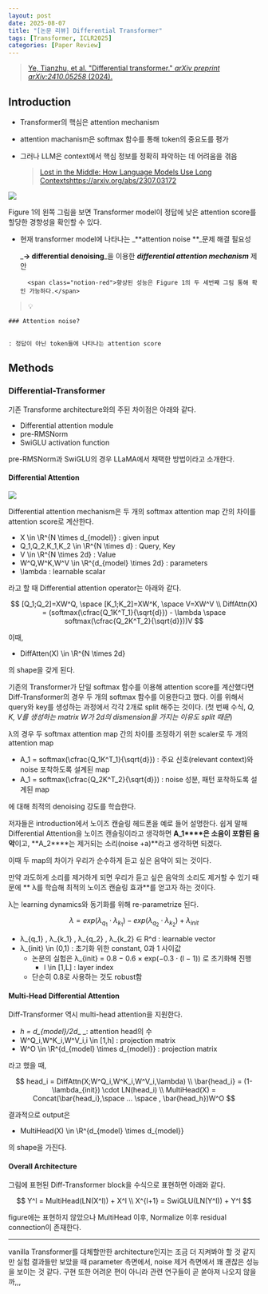```yaml
---
layout: post
date: 2025-08-07
title: "[논문 리뷰] Differential Transformer"
tags: [Transformer, ICLR2025]
categories: [Paper Review]
---
```


> [Ye, Tianzhu, et al. "Differential transformer." ](https://arxiv.org/abs/2410.05258)[_arXiv preprint arXiv:2410.05258_](https://arxiv.org/abs/2410.05258)[ (2024).](https://arxiv.org/abs/2410.05258)



## Introduction

- Transformer의 핵심은 attention mechanism
- attention machanism은 softmax 함수를 통해 token의 중요도를 평가
- 그러나 LLM은 context에서 핵심 정보를 정확히 파악하는 데 어려움을 겪음

	> [Lost in the Middle: How Language Models Use Long Contextshttps://arxiv.org/abs/2307.03172](https://arxiv.org/abs/2307.03172)


![](https://prod-files-secure.s3.us-west-2.amazonaws.com/542b861c-36a8-4051-84e5-8804b6728dba/9083ea56-691a-4752-ae26-47f403431ac8/image.png?X-Amz-Algorithm=AWS4-HMAC-SHA256&X-Amz-Content-Sha256=UNSIGNED-PAYLOAD&X-Amz-Credential=ASIAZI2LB466XH567OCB%2F20250904%2Fus-west-2%2Fs3%2Faws4_request&X-Amz-Date=20250904T200127Z&X-Amz-Expires=3600&X-Amz-Security-Token=IQoJb3JpZ2luX2VjEPz%2F%2F%2F%2F%2F%2F%2F%2F%2F%2FwEaCXVzLXdlc3QtMiJIMEYCIQCKorCJiVT9UlPWf5NoKz9%2BGldCKjGBdl%2BH9KgmQpth0AIhAOrzTBPMzk2WyOgqoy1y2l8n7tm17mK%2BdtfohnlamQNRKv8DCGUQABoMNjM3NDIzMTgzODA1IgxbztSn4ykfqAY2He4q3AOyVhLMjsX9ssgyuxG4cJ3h%2F%2BHyUlDEJ5VRS9ETB8IVS4ymJB%2F83XyUi65Z1iufB4oljYY3HXq3Oo8M0a229sfy6NVbkCdKhP%2FVYkcZDZqdQ6r99y7mhNpM%2FYMRixeWHRrA8h%2BVsNt16%2B4xzFHOqDtIA7CkrlHISY0Kvkc4zi%2Bz2N06amPtWFSdIPtyNWIsIutXJK7FlbsZgNrpUy2134w%2B4ckgSdQe8oKy%2BVCbcg2OLaCL9zcE4TLydJ2EmgcoFwPFAGpDPgnEjWWuLkj0JGznTgE9JzU72ocaxVBGiSVq8C2VRMWAGTrTpw%2Fm%2BvNlATm%2FCMzIHD1d%2F2hcln%2FO8onAliUXx%2BMUbYZRVkEekcjCXHQ5oAAIZhcpvmcQnserGSYCghEoKF0kzTrwpzZjNGi2Vq5Q1RKsS5uk6urQI9mEHg0d7nFnHmQ7%2BcdOaR%2F8SdlaUsHTuBa%2FQ08GkT%2F0N1T74Y2V9SHAQoq3Houz9CwfWJHlZ7nf3sOxNQi4OjAKY9MoMciv%2FGrXc7VdDeIqfmXAkYLYxXiyjENdxNFZixyEoFWEYyIEjHGUAvxKpueBrvAEuCsGGOgXevTdkH2zU%2BDiW%2FWtVFUiVcFylhamIyQMExhN5wV9qG7KBQ0HHTCX2efFBjqkAXQwbf81kMpmU%2FR0npLYSCL99bV1Xcetba2St7aeBWTU%2FTKJNi7985HsNFGuYS9K9XahpvLJjzSzthJDEhuTUxhyt43l4S%2FeZYebs3VGbWwRLtcPiRIkV5TasaF7IcqjeBG986H9Yb0u2gi4%2BorojNxZHTIaRjpc6vz2FuFtLHz07vNN2aKhaUBJLQ9sc3rUH3Rnw1StZZAOu26uDLIbJUqt4bY0&X-Amz-Signature=6cac728e8644f068520fb8148477705f1d5731de7272ff8e54a8577754887157&X-Amz-SignedHeaders=host&x-amz-checksum-mode=ENABLED&x-id=GetObject)


Figure 1의 왼쪽 그림을 보면 Transformer model이 정답에 낮은 attention score를 할당한 경향성을 확인할 수 있다.

- 현재 transformer model에 나타나는 _**attention noise **_문제 해결 필요성

	_**→ differential denoising**_을 이용한 _**differential attention mechanism**_ 제안


		<span class="notion-red">향상된 성능은 Figure 1의 두 세번째 그림 통해 확인 가능하다.</span>


> 💡 


	### Attention noise?


	: 정답이 아닌 token들에 나타나는 attention score



## Methods



### Differential-Transformer


기존 Transforme architecture와의 주된 차이점은 아래와 같다.

- Differential attention module
- pre-RMSNorm
- SwiGLU activation function

pre-RMSNorm과 SwiGLU의 경우 LLaMA에서 채택한 방법이라고 소개한다.



#### Differential Attention


![](https://prod-files-secure.s3.us-west-2.amazonaws.com/542b861c-36a8-4051-84e5-8804b6728dba/116d70b2-1963-4810-9167-f4c7d8a06e8f/image.png?X-Amz-Algorithm=AWS4-HMAC-SHA256&X-Amz-Content-Sha256=UNSIGNED-PAYLOAD&X-Amz-Credential=ASIAZI2LB466XH567OCB%2F20250904%2Fus-west-2%2Fs3%2Faws4_request&X-Amz-Date=20250904T200127Z&X-Amz-Expires=3600&X-Amz-Security-Token=IQoJb3JpZ2luX2VjEPz%2F%2F%2F%2F%2F%2F%2F%2F%2F%2FwEaCXVzLXdlc3QtMiJIMEYCIQCKorCJiVT9UlPWf5NoKz9%2BGldCKjGBdl%2BH9KgmQpth0AIhAOrzTBPMzk2WyOgqoy1y2l8n7tm17mK%2BdtfohnlamQNRKv8DCGUQABoMNjM3NDIzMTgzODA1IgxbztSn4ykfqAY2He4q3AOyVhLMjsX9ssgyuxG4cJ3h%2F%2BHyUlDEJ5VRS9ETB8IVS4ymJB%2F83XyUi65Z1iufB4oljYY3HXq3Oo8M0a229sfy6NVbkCdKhP%2FVYkcZDZqdQ6r99y7mhNpM%2FYMRixeWHRrA8h%2BVsNt16%2B4xzFHOqDtIA7CkrlHISY0Kvkc4zi%2Bz2N06amPtWFSdIPtyNWIsIutXJK7FlbsZgNrpUy2134w%2B4ckgSdQe8oKy%2BVCbcg2OLaCL9zcE4TLydJ2EmgcoFwPFAGpDPgnEjWWuLkj0JGznTgE9JzU72ocaxVBGiSVq8C2VRMWAGTrTpw%2Fm%2BvNlATm%2FCMzIHD1d%2F2hcln%2FO8onAliUXx%2BMUbYZRVkEekcjCXHQ5oAAIZhcpvmcQnserGSYCghEoKF0kzTrwpzZjNGi2Vq5Q1RKsS5uk6urQI9mEHg0d7nFnHmQ7%2BcdOaR%2F8SdlaUsHTuBa%2FQ08GkT%2F0N1T74Y2V9SHAQoq3Houz9CwfWJHlZ7nf3sOxNQi4OjAKY9MoMciv%2FGrXc7VdDeIqfmXAkYLYxXiyjENdxNFZixyEoFWEYyIEjHGUAvxKpueBrvAEuCsGGOgXevTdkH2zU%2BDiW%2FWtVFUiVcFylhamIyQMExhN5wV9qG7KBQ0HHTCX2efFBjqkAXQwbf81kMpmU%2FR0npLYSCL99bV1Xcetba2St7aeBWTU%2FTKJNi7985HsNFGuYS9K9XahpvLJjzSzthJDEhuTUxhyt43l4S%2FeZYebs3VGbWwRLtcPiRIkV5TasaF7IcqjeBG986H9Yb0u2gi4%2BorojNxZHTIaRjpc6vz2FuFtLHz07vNN2aKhaUBJLQ9sc3rUH3Rnw1StZZAOu26uDLIbJUqt4bY0&X-Amz-Signature=902d627d4b8cfa9dd167777cc4ed78e53f1ceede5e644fa0d7509e249d4bba9a&X-Amz-SignedHeaders=host&x-amz-checksum-mode=ENABLED&x-id=GetObject)


Differential attention mechanism은 두 개의 softmax attention map 간의 차이를 attention score로 계산한다.

- X \in \R^{N \times d\_{model}} : given input
- Q\_1,Q\_2,K\_1,K\_2 \in \R^{N \times d} : Query, Key
- V \in \R^{N \times 2d} : Value
- W^Q,W^K,W^V \in \R^{d\_{model} \times 2d} : parameters
- \lambda : learnable scalar

라고 할 때 Differential attention operator는 아래와 같다.


$$
[Q_1;Q_2]=XW^Q, \space [K_1;K_2]=XW^K, \space V=XW^V \\
DiffAttn(X) = (softmax(\cfrac{Q_1K^T_1}{\sqrt{d}}) - \lambda \space softmax(\cfrac{Q_2K^T_2}{\sqrt{d}}))V
$$


이때,

- DiffAtten(X) \in \R^{N \times 2d}

의 shape을 갖게 된다.


기존의 Transformer가 단일 softmax 함수를 이용해 attention score를 계산했다면 Diff-Transformer의 경우 두 개의 softmax 함수를 이용한다고 했다. 이를 위해서 query와 key를 생성하는 과정에서 각각 2개로 split 해주는 것이다. <span class="notion-red">(첫 번째 수식, </span><span class="notion-red">_Q, K, V를 생성하는 matrix W가 2d의 dismension을 가지는 이유도 split 때문_</span><span class="notion-red">)</span>


 λ의 경우 두 softmax attention map 간의 차이를 조정하기 위한 scaler로 두 개의 attention map

- A\_1 = softmax(\cfrac{Q\_1K^T\_1}{\sqrt{d}}) : 주요 신호(relevant context)와 noise 포착하도록 설계된 map
- A\_1 = softmax(\cfrac{Q\_2K^T\_2}{\sqrt{d}}) : noise 성분, 패턴 포착하도록 설계된 map 

에 대해 최적의 denoising 강도를 학습한다.


저자들은 introduction에서 노이즈 캔슬링 헤드폰을 예로 들어 설명한다. 쉽게 말해 Differential Attention을 노이즈 캔슬링이라고 생각하면 **A\_1****은 소음이 포함된 음악**이고, **A\_2****는 제거되는 소리(noise +a)**라고 생각하면 되겠다. 


이때 두 map의 차이가 우리가 순수하게 듣고 싶은 음악이 되는 것이다. 


만약 과도하게 소리를 제거하게 되면 우리가 듣고 싶은 음악의 소리도 제거할 수 있기 때문에 ** λ를 학습해 최적의 노이즈 캔슬링 효과**를 얻고자 하는 것이다.


λ는 learning dynamics와 동기화를 위해 re-parametrize 된다.


$$
\lambda = exp(\lambda_{q_1} \cdot \lambda_{k_1}) - exp(\lambda_{q_2} \cdot \lambda_{k_2}) + \lambda_{init}
$$

- λ\_{q\_1} , λ\_{k\_1} , λ\_{q\_2} , λ\_{k\_2} ∈ R^d : learnable vector
- λ\_{init} \in (0,1) : 초기화 위한 constant, 0과 1 사이값
	- 논문의 실험은 λ\_{init} = 0.8 − 0.6 × exp(−0.3 · (l − 1)) 로 초기화해 진행
		- l \in [1,L] : layer index
	- 단순히 0.8로 사용하는 것도 robust함


#### **Multi-Head Differential Attention**


Diff-Transformer 역시 multi-head attention을 지원한다.

- _h = d\_{model}/2d__ _: attention head의 수
- W^Q\_i,W^K\_i,W^V\_i,i \in [1,h] : projection matrix
- W^O \in \R^{d\_{model} \times d\_{model}} : projection matrix

라고 했을 때,


$$
head_i = DiffAttn(X;W^Q_i,W^K_i,W^V_i,\lambda) \\
\bar{head_i} = (1-\lambda_{init}) \cdot LN(head_i) \\
MultiHead(X) = Concat(\bar{head_i},\space ... \space , \bar{head_h})W^O
$$


결과적으로 output은

- MultiHead(X) \in \R^{d\_{model} \times d\_{model}}

의 shape을 가진다.



#### Overall Architecture


그림에 표현된 Diff-Transformer block을 수식으로 표현하면 아래와 같다.


$$
Y^l = MultiHead(LN(X^l)) + X^l \\
X^{l+1} = SwiGLU(LN(Y^l)) + Y^l
$$


figure에는 표현하지 않았으나 MultiHead 이후, Normalize 이후 residual connection이 존재한다.


---


vanilla Transformer를 대체할만한 architecture인지는 조금 더 지켜봐야 할 것 같지만 실험 결과들만 보았을 때 parameter 측면에서, noise 제거 측면에서 꽤 괜찮은 성능을 보이는 것 같다. 구현 또한 어려운 편이 아니라 관련 연구들이 곧 쏟아져 나오지 않을까,,,


